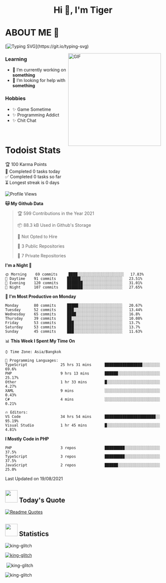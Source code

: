 <h1 align="center">Hi 👋, I'm Tiger</h1>




# ABOUT ME 💬

[![Typing SVG](https://readme-typing-svg.herokuapp.com?color=22F771&vCenter=true&lines=A+perssionate+developer+from+nowhere.)](https://git.io/typing-svg)

<img hight="200px" width="300px" alt="GIF" align="right" src="https://media.giphy.com/media/LmNwrBhejkK9EFP504/giphy.gif">

### Learning
- 🔭 I’m currently working on **something**
- 🤝 I’m looking for help with **something**

### Hobbies
- ✨ Game Sometime
- ✨ Programming Addict
- ✨ Chit Chat

</br>


# Todoist Stats

<!-- TODO-IST:START -->
🏆  100 Karma Points           
🌸  Completed 0 tasks today           
✅  Completed 0 tasks so far           
⏳  Longest streak is 0 days
<!-- TODO-IST:END -->

<!--START_SECTION:waka-->
![Profile Views](http://img.shields.io/badge/Profile%20Views-140-blue)

**🐱 My Github Data** 

> 🏆 599 Contributions in the Year 2021
 > 
> 📦 88.3 kB Used in Github's Storage 
 > 
> 🚫 Not Opted to Hire
 > 
> 📜 3 Public Repositories 
 > 
> 🔑 7 Private Repositories  
 > 
**I'm a Night 🦉** 

```text
🌞 Morning    69 commits     ████░░░░░░░░░░░░░░░░░░░░░   17.83% 
🌆 Daytime    91 commits     ██████░░░░░░░░░░░░░░░░░░░   23.51% 
🌃 Evening    120 commits    ███████░░░░░░░░░░░░░░░░░░   31.01% 
🌙 Night      107 commits    ███████░░░░░░░░░░░░░░░░░░   27.65%

```
📅 **I'm Most Productive on Monday** 

```text
Monday       80 commits     █████░░░░░░░░░░░░░░░░░░░░   20.67% 
Tuesday      52 commits     ███░░░░░░░░░░░░░░░░░░░░░░   13.44% 
Wednesday    65 commits     ████░░░░░░░░░░░░░░░░░░░░░   16.8% 
Thursday     39 commits     ██░░░░░░░░░░░░░░░░░░░░░░░   10.08% 
Friday       53 commits     ███░░░░░░░░░░░░░░░░░░░░░░   13.7% 
Saturday     53 commits     ███░░░░░░░░░░░░░░░░░░░░░░   13.7% 
Sunday       45 commits     ███░░░░░░░░░░░░░░░░░░░░░░   11.63%

```


📊 **This Week I Spent My Time On** 

```text
⌚︎ Time Zone: Asia/Bangkok

💬 Programming Languages: 
TypeScript               25 hrs 31 mins      █████████████████░░░░░░░░   69.6% 
PHP                      9 hrs 13 mins       ██████░░░░░░░░░░░░░░░░░░░   25.17% 
Other                    1 hr 33 mins        █░░░░░░░░░░░░░░░░░░░░░░░░   4.27% 
XAML                     9 mins              ░░░░░░░░░░░░░░░░░░░░░░░░░   0.43% 
C#                       4 mins              ░░░░░░░░░░░░░░░░░░░░░░░░░   0.21%

🔥 Editors: 
VS Code                  34 hrs 54 mins      ███████████████████████░░   95.19% 
Visual Studio            1 hr 45 mins        █░░░░░░░░░░░░░░░░░░░░░░░░   4.81%

```

**I Mostly Code in PHP** 

```text
PHP                      3 repos             █████████░░░░░░░░░░░░░░░░   37.5% 
TypeScript               3 repos             █████████░░░░░░░░░░░░░░░░   37.5% 
JavaScript               2 repos             ██████░░░░░░░░░░░░░░░░░░░   25.0%

```



 Last Updated on 19/08/2021
<!--END_SECTION:waka-->


## <img height="40" src="https://raw.githubusercontent.com/innng/innng/master/assets/kyubey.gif"/> Today's Quote

[![Readme Quotes](https://quotes-github-readme.vercel.app/api?type=horizontal)](https://github.com/piyushsuthar/github-readme-quotes)

## <img height="40" src="https://raw.githubusercontent.com/innng/innng/master/assets/kyubey.gif"/> Statistics

<p align="left"> <img src="https://komarev.com/ghpvc/?username=king-glitch&label=Profile%20views&color=0e75b6&style=flat" alt="king-glitch" /> </p>

<p align="left"> <a href="https://github.com/ryo-ma/github-profile-trophy"><img src="https://github-profile-trophy.vercel.app/?username=king-glitch" alt="king-glitch" /></a> </p>

<p>&nbsp;<img align="center" src="https://github-readme-stats.vercel.app/api?username=king-glitch&show_icons=true&locale=en" alt="king-glitch" /></p>

<p><img align="center" src="https://github-readme-streak-stats.herokuapp.com/?user=king-glitch&" alt="king-glitch" /></p>
